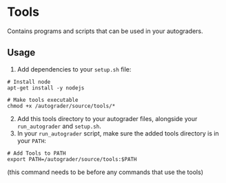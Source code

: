 # Tools

Contains programs and scripts that can be used in your autograders.

## Usage

1. Add dependencies to your `setup.sh` file:
  ```
  # Install node
  apt-get install -y nodejs
  
  # Make tools executable
  chmod +x /autograder/source/tools/*
  ```
2. Add this tools directory to your autograder files, alongside your `run_autograder` and `setup.sh`.
3. In your `run_autograder` script, make sure the added tools directory is in your `PATH`:  
  ```
  # Add Tools to PATH
  export PATH=/autograder/source/tools:$PATH
  ```
  (this command needs to be before any commands that use the tools)
